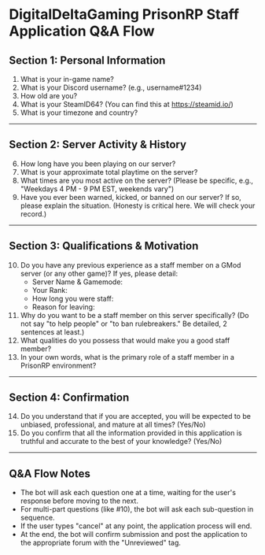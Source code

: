 # DigitalDeltaGaming PrisonRP Staff Application Q&A Flow

## Section 1: Personal Information
1. What is your in-game name?
2. What is your Discord username? (e.g., username#1234)
3. How old are you?
4. What is your SteamID64? (You can find this at https://steamid.io/)
5. What is your timezone and country?

---

## Section 2: Server Activity & History
6. How long have you been playing on our server?
7. What is your approximate total playtime on the server?
8. What times are you most active on the server? (Please be specific, e.g., "Weekdays 4 PM - 9 PM EST, weekends vary")
9. Have you ever been warned, kicked, or banned on our server? If so, please explain the situation. (Honesty is critical here. We will check your record.)

---

## Section 3: Qualifications & Motivation
10. Do you have any previous experience as a staff member on a GMod server (or any other game)? If yes, please detail:
    - Server Name & Gamemode:
    - Your Rank:
    - How long you were staff:
    - Reason for leaving:
11. Why do you want to be a staff member on this server specifically? (Do not say "to help people" or "to ban rulebreakers." Be detailed, 2 sentences at least.)
12. What qualities do you possess that would make you a good staff member?
13. In your own words, what is the primary role of a staff member in a PrisonRP environment?

---

## Section 4: Confirmation
14. Do you understand that if you are accepted, you will be expected to be unbiased, professional, and mature at all times? (Yes/No)
15. Do you confirm that all the information provided in this application is truthful and accurate to the best of your knowledge? (Yes/No)

---

## Q&A Flow Notes
- The bot will ask each question one at a time, waiting for the user's response before moving to the next.
- For multi-part questions (like #10), the bot will ask each sub-question in sequence.
- If the user types "cancel" at any point, the application process will end.
- At the end, the bot will confirm submission and post the application to the appropriate forum with the "Unreviewed" tag. 